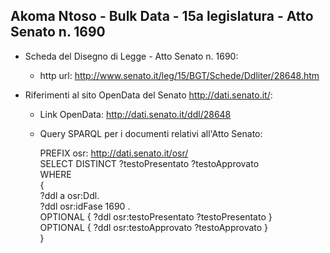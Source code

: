 ## Akoma Ntoso - Bulk Data - 15a legislatura - Atto Senato n. 1690 ##

* Scheda del Disegno di Legge - Atto Senato n. 1690:
	* http url: http://www.senato.it/leg/15/BGT/Schede/Ddliter/28648.htm

* Riferimenti al sito OpenData del Senato http://dati.senato.it/:
	* Link OpenData: http://dati.senato.it/ddl/28648
	* Query SPARQL per i documenti relativi all'Atto Senato:

        PREFIX osr: <http://dati.senato.it/osr/>  
		SELECT DISTINCT ?testoPresentato ?testoApprovato  
		WHERE  
		{  
		    ?ddl a osr:Ddl.  
		    ?ddl osr:idFase 1690 .  
		    OPTIONAL { ?ddl osr:testoPresentato ?testoPresentato }  
		    OPTIONAL { ?ddl osr:testoApprovato ?testoApprovato }  
		}
		